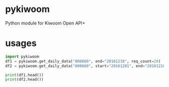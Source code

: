 # pykiwoom
Python module for Kiwoom Open API+

# usages

```python
import pykiwoom
df1 = pykiwoom.get_daily_data("000660", end="20161218", req_count=20)
df2 = pykiwoom.get_daily_data("000660", start="20161201", end="20161218")

print(df1.head())
print(df2.head())
```

